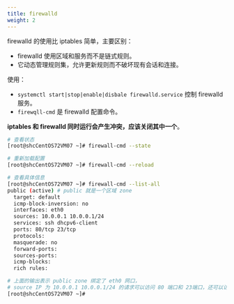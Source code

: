 ```yaml
---
title: firewalld
weight: 2
---
```


firewalld 的使用比 iptables 简单，主要区别：

- firewalld 使用区域和服务而不是链式规则。
- 它动态管理规则集，允许更新规则而不破坏现有会话和连接。

使用：

- `systemctl start|stop|enable|disbale firewalld.service` 控制 firewalld 服务。
- `firewqll-cmd` 是 firewalld 配置命令。

**iptables 和 firewalld 同时运行会产生冲突，应该关闭其中一个**。

```bash
# 查看状态
[root@shcCentOS72VM07 ~]# firewall-cmd --state

# 重新加载配置
[root@shcCentOS72VM07 ~]# firewall-cmd --reload

# 查看具体信息
[root@shcCentOS72VM07 ~]# firewall-cmd --list-all
public (active) # public 就是一个区域 zone
  target: default
  icmp-block-inversion: no
  interfaces: eth0
  sources: 10.0.0.1 10.0.0.1/24
  services: ssh dhcpv6-client
  ports: 80/tcp 23/tcp
  protocols:
  masquerade: no
  forward-ports:
  sources-ports:
  icmp-blocks:
  rich rules:

# 上面的输出表示 public zone 绑定了 eth0 网口，
# source IP 为 10.0.0.1 10.0.0.1/24 的请求可以访问 80 端口和 23端口，还可以访问 ssh 服务和 dhcpv6-client 服务。
[root@shcCentOS72VM07 ~]#  
```